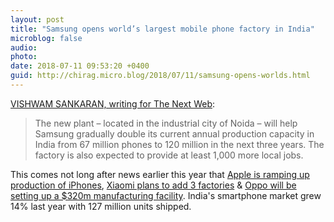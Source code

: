 ```yaml
---
layout: post
title: "Samsung opens world’s largest mobile phone factory in India"
microblog: false
audio: 
photo: 
date: 2018-07-11 09:53:20 +0400
guid: http://chirag.micro.blog/2018/07/11/samsung-opens-worlds.html
---
```

[VISHWAM SANKARAN, writing for The Next Web](https://thenextweb.com/asia/2018/07/10/samsung-opens-worlds-largest-mobile-phone-factory-in-india/):
> The new plant – located in the industrial city of Noida – will help Samsung gradually double its current annual production capacity in India from 67 million phones to 120 million in the next three years. The factory is also expected to provide at least 1,000 more local jobs.

This comes not long after news earlier this year that [Apple is ramping up production of iPhones](http://www.chirag.biz/2018/06/27/production-of-madeinindia.html), [Xiaomi plans to add 3 factories](https://www.androidcentral.com/xiaomi-setting-three-new-smartphone-factories-india-meet-demand) & [Oppo will be setting up a $320m manufacturing facility](https://economictimes.indiatimes.com/tech/hardware/oppo-gets-green-nod-to-set-up-manufacturing-unit-in-noida/articleshow/62006240.cms). India's smartphone market grew 14% last year with 127 million units shipped.
